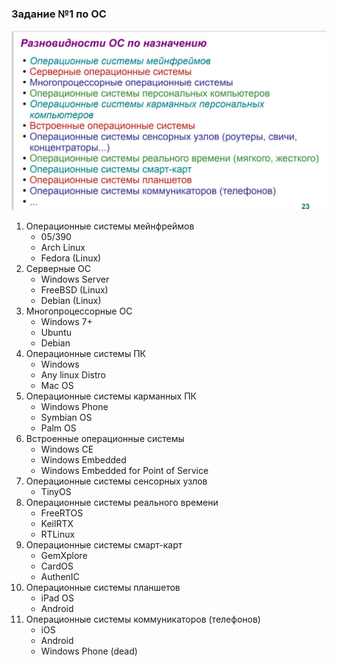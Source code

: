 ### Задание №1 по ОС

![img.png](img.png)

1) Операционные системы мейнфреймов
    * 05/390
    * Arch Linux
    * Fedora (Linux)
2) Серверные ОС
    * Windows Server
    * FreeBSD (Linux)
    * Debian (Linux)
3) Многопроцессорные ОС
    * Windows 7+
    * Ubuntu
    * Debian
4) Операционные системы ПК
    * Windows
    * Any linux Distro
    * Mac OS
5) Операционные системы карманных ПК
    * Windows Phone
    * Symbian OS
    * Palm OS
6) Встроенные операционные системы
    * Windows CE
    * Windows Embedded 
    * Windows Embedded for Point of Service
7) Операционные системы сенсорных узлов
    * TinyOS
8) Операционные системы реального времени
    * FreeRTOS
    * KeilRTX
    * RTLinux
9) Операционные системы cмарт-карт
    * GemXplore
    * CardOS
    * AuthenIC
10) Операционные системы планшетов
    * iPad OS
    * Android
11) Операционные системы коммуникаторов (телефонов)
    * iOS
    * Android
    * Windows Phone (dead)
    
